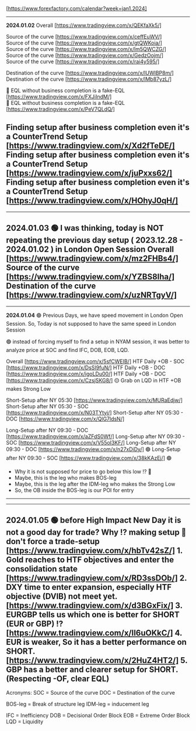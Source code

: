 [https://www.forexfactory.com/calendar?week=jan1.2024]

------------------------------------------------------------
**2024.01.02**
Overall [https://www.tradingview.com/x/QEKfaXk5/]

Source of the curve [https://www.tradingview.com/x/ceffEuWV/]  
Source of the curve [https://www.tradingview.com/x/gtQWKoia/]  
Source of the curve [https://www.tradingview.com/x/lm5QWCZG/]  
Source of the curve [https://www.tradingview.com/x/GedzOojm/]  
Source of the curve [https://www.tradingview.com/x/rai4y595/]  

Destination of the curve [https://www.tradingview.com/x/lUWIBP8m/]  
Destination of the curve [https://www.tradingview.com/x/lMb87yzL/]  

🔴 EQL without business completion is a fake-EQL [https://www.tradingview.com/x/FXJiIndM/]  
🔴 EQL without business completion is a fake-EQL [https://www.tradingview.com/x/PeV7QLdQ/]  

Finding setup after business completion even it's a CounterTrend Setup [https://www.tradingview.com/x/Xd2fTeDE/]  
Finding setup after business completion even it's a CounterTrend Setup [https://www.tradingview.com/x/juPxxs62/]  
Finding setup after business completion even it's a CounterTrend Setup [https://www.tradingview.com/x/HOhyJ0qH/]  
------------------------------------------------------------

------------------------------------------------------------
**2024.01.03**
🟢  I was thinking, today is NOT repeating the previous day setup ( 2023.12.28 - 2024.01.02 ) in London Open Session
Overall [https://www.tradingview.com/x/mz2FHBs4/]
Source of the curve [https://www.tradingview.com/x/YZBS8Iha/] 
Destination of the curve [https://www.tradingview.com/x/uzNRTgyV/] 
------------------------------------------------------------

------------------------------------------------------------
**2024.01.04**
🟢  Previous Days, we have speed movement in London Open Session. 
    So, Today is not supposed to have the same speed in London Session

🟢 instead of forcing myself to find a setup in NYAM session, 
    it was better to analyze price at SOC and find IFC, DOB, EOB, LQD.

Overall [https://www.tradingview.com/x/5sfCWEIB/]
HTF Daily +OB - SOC [https://www.tradingview.com/x/DsSI9fuN/]
HTF Daily +OB - DOC [https://www.tradingview.com/x/igoLDu00/]
HTF Daily +OB - DOC [https://www.tradingview.com/x/CzsjSKG8/] 🟡 Grab on LQD in HTF +OB makes Strong Low

Short-Setup after NY 05:30 [https://www.tradingview.com/x/MURaEdjw/]
Short-Setup after NY 05:30 - SOC [https://www.tradingview.com/x/N03TYtyj/]
Short-Setup after NY 05:30 - DOC [https://www.tradingview.com/x/QlG7ldsN/]

Long-Setup after NY 09:30 - DOC [https://www.tradingview.com/x/aZFdS0Wf/]
Long-Setup after NY 09:30 - SOC [https://www.tradingview.com/x/V55oI3KF/] 
Long-Setup after NY 09:30 - DOC [https://www.tradingview.com/x/n27xDiDy/] 🟢
Long-Setup after NY 09:30 - SOC [https://www.tradingview.com/x/38kKAzEj/] 🟢

 - Why it is not supposed for price to go below this low !? 🔴
 - Maybe, this is the leg who makes BOS-leg
 - Maybe, this is the leg after the IDM-leg who makes the Strong Low 
 - So, the OB inside the BOS-leg is our POI for entry
------------------------------------------------------------

------------------------------------------------------------
**2024.01.05**
🟢 before High Impact New Day it is not a good day  for trade? Why !? making setup
🔴 don't force a trade-setup
[https://www.tradingview.com/x/hbTv42sZ/] 1. Gold reaches to HTF objectives and enter the consolidation state 
[https://www.tradingview.com/x/RD3ssDOb/] 2.  DXY time to enter expansion, especially HTF objective (DVIB) not meet yet.
[https://www.tradingview.com/x/d3BGxFix/] 3. EURGBP tells us which one is better for SHORT (EUR or GBP) !? 
[https://www.tradingview.com/x/II6uOKkC/] 4. EUR is weaker, So it has a better performance on SHORT. 
[https://www.tradingview.com/x/2HuZ4HT2/] 5. GBP has a better and clearer setup for SHORT. (Respecting -OF, clear EQL) 
------------------------------------------------------------


Acronyms:
SOC = Source of the curve 
DOC = Destination of the curve 

BOS-leg = Break of structure leg
IDM-leg = inducement leg

IFC = Inefficiency
DOB = Decisional Order Block
EOB = Extreme Order Block
LQD = Liquidity